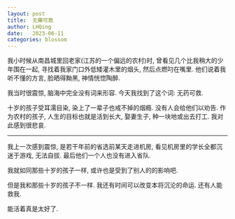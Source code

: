 ```yaml
---
layout: post
title:  无藥可救
author: LHQing
date:   2023-06-11
categories: blossom
---
```


我小时候从南昌城里回老家(江苏的一个偏远的农村)时, 曾看见几个比我稍大的少年围在一起, 寻找着我家门口外低矮灌木里的烟头, 然后点燃叼在嘴里. 他们说着我听不懂的方言, 脸晒得黝黑, 神情恍惚陶醉.

我当时很震惊, 脑海中完全没有词来形容. 今天我找到了这个词: 无药可救.

十岁的孩子受耳濡目染, 染上了一辈子也戒不掉的烟瘾. 没有人会给他们以劝告. 作为农村的孩子, 人生的目标也就是活到长大, 娶妻生子, 种一块地或出去打工. 我对此感到很悲哀.

***

我上一次感到震惊, 是若干年前的省选前某天走进机房, 看见机房里的学长全都沉迷于游戏, 无法自拔. 最后他们一个人也没有进入省队.

我就如同那些十岁的孩子一样, 或许也是受到了别人的的影响吧.

但是我和那些十岁的孩子不一样. 我还有时间可以改变本将沉沦的命运. 还有人能救我.

能活着真是太好了.